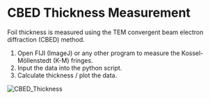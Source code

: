 # CBED Thickness Measurement

Foil thickness is measured using the TEM convergent beam electron diffraction (CBED) method.

1) Open FIJI (ImageJ) or any other program to measure the Kossel-Möllenstedt (K-M) fringes.
2) Input the data into the python script.
3) Calculate thickness / plot the data.

![CBED_Thickness](https://user-images.githubusercontent.com/72528278/193471883-a91f4b7a-89ae-4add-980a-c3aca3ca1d9c.png)
